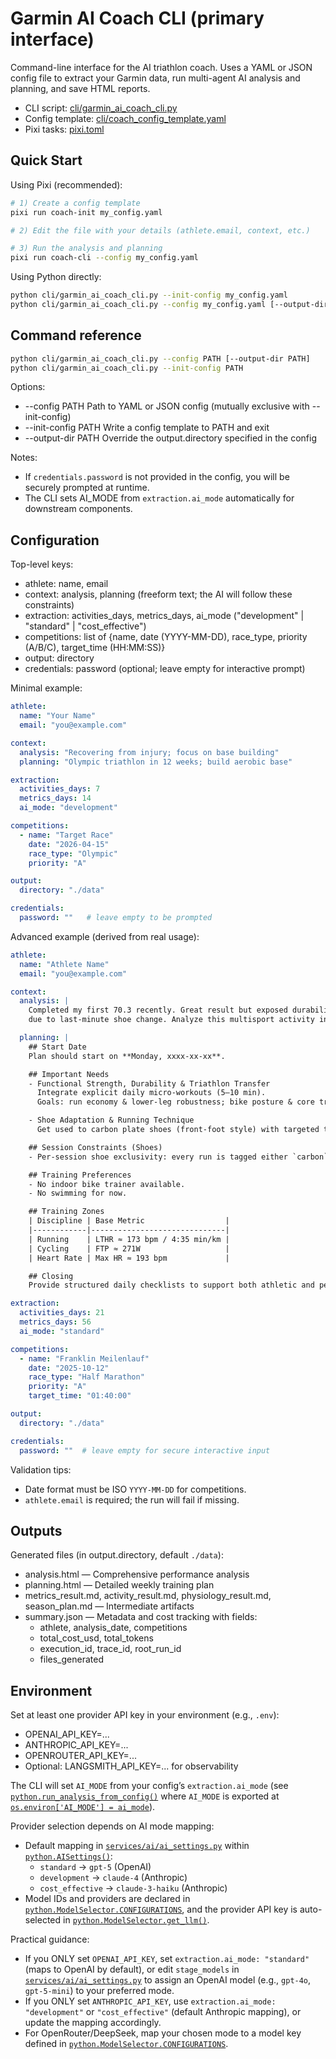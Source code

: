 # Garmin AI Coach CLI (primary interface)

Command-line interface for the AI triathlon coach. Uses a YAML or JSON config file to extract your Garmin data, run multi-agent AI analysis and planning, and save HTML reports.

- CLI script: [cli/garmin_ai_coach_cli.py](cli/garmin_ai_coach_cli.py)
- Config template: [cli/coach_config_template.yaml](cli/coach_config_template.yaml)
- Pixi tasks: [pixi.toml](../pixi.toml)

## Quick Start

Using Pixi (recommended):
```bash
# 1) Create a config template
pixi run coach-init my_config.yaml

# 2) Edit the file with your details (athlete.email, context, etc.)

# 3) Run the analysis and planning
pixi run coach-cli --config my_config.yaml
```

Using Python directly:
```bash
python cli/garmin_ai_coach_cli.py --init-config my_config.yaml
python cli/garmin_ai_coach_cli.py --config my_config.yaml [--output-dir ./data]
```

## Command reference

```bash
python cli/garmin_ai_coach_cli.py --config PATH [--output-dir PATH]
python cli/garmin_ai_coach_cli.py --init-config PATH
```

Options:
- --config PATH        Path to YAML or JSON config (mutually exclusive with --init-config)
- --init-config PATH   Write a config template to PATH and exit
- --output-dir PATH    Override the output.directory specified in the config

Notes:
- If `credentials.password` is not provided in the config, you will be securely prompted at runtime.
- The CLI sets AI_MODE from `extraction.ai_mode` automatically for downstream components.

## Configuration

Top-level keys:
- athlete: name, email
- context: analysis, planning (freeform text; the AI will follow these constraints)
- extraction: activities_days, metrics_days, ai_mode ("development" | "standard" | "cost_effective")
- competitions: list of {name, date (YYYY-MM-DD), race_type, priority (A/B/C), target_time (HH:MM:SS)}
- output: directory
- credentials: password (optional; leave empty for interactive prompt)

Minimal example:
```yaml
athlete:
  name: "Your Name"
  email: "you@example.com"

context:
  analysis: "Recovering from injury; focus on base building"
  planning: "Olympic triathlon in 12 weeks; build aerobic base"

extraction:
  activities_days: 7
  metrics_days: 14
  ai_mode: "development"

competitions:
  - name: "Target Race"
    date: "2026-04-15"
    race_type: "Olympic"
    priority: "A"

output:
  directory: "./data"

credentials:
  password: ""   # leave empty to be prompted
```

Advanced example (derived from real usage):
```yaml
athlete:
  name: "Athlete Name"
  email: "you@example.com"

context:
  analysis: |
    Completed my first 70.3 recently. Great result but exposed durability gaps
    due to last-minute shoe change. Analyze this multisport activity in detail.

  planning: |
    ## Start Date
    Plan should start on **Monday, xxxx-xx-xx**.

    ## Important Needs
    - Functional Strength, Durability & Triathlon Transfer
      Integrate explicit daily micro-workouts (5–10 min).
      Goals: run economy & lower-leg robustness; bike posture & core transfer; durability & recovery.

    - Shoe Adaptation & Running Technique
      Get used to carbon plate shoes (front-foot style) with targeted technique/strength.

    ## Session Constraints (Shoes)
    - Per-session shoe exclusivity: every run is tagged either `carbon` or `non-carbon`.

    ## Training Preferences
    - No indoor bike trainer available.
    - No swimming for now.

    ## Training Zones
    | Discipline | Base Metric                  |
    |------------|------------------------------|
    | Running    | LTHR ≈ 173 bpm / 4:35 min/km |
    | Cycling    | FTP ≈ 271W                   |
    | Heart Rate | Max HR ≈ 193 bpm             |

    ## Closing
    Provide structured daily checklists to support both athletic and personal goals.

extraction:
  activities_days: 21
  metrics_days: 56
  ai_mode: "standard"

competitions:
  - name: "Franklin Meilenlauf"
    date: "2025-10-12"
    race_type: "Half Marathon"
    priority: "A"
    target_time: "01:40:00"

output:
  directory: "./data"

credentials:
  password: ""  # leave empty for secure interactive input
```

Validation tips:
- Date format must be ISO `YYYY-MM-DD` for competitions.
- `athlete.email` is required; the run will fail if missing.

## Outputs

Generated files (in output.directory, default `./data`):
- analysis.html — Comprehensive performance analysis
- planning.html — Detailed weekly training plan
- metrics_result.md, activity_result.md, physiology_result.md, season_plan.md — Intermediate artifacts
- summary.json — Metadata and cost tracking with fields:
  - athlete, analysis_date, competitions
  - total_cost_usd, total_tokens
  - execution_id, trace_id, root_run_id
  - files_generated

## Environment

Set at least one provider API key in your environment (e.g., `.env`):
- OPENAI_API_KEY=...
- ANTHROPIC_API_KEY=...
- OPENROUTER_API_KEY=...
- Optional: LANGSMITH_API_KEY=... for observability

The CLI will set `AI_MODE` from your config’s `extraction.ai_mode` (see [`python.run_analysis_from_config()`](../cli/garmin_ai_coach_cli.py:110) where `AI_MODE` is exported at [`os.environ['AI_MODE'] = ai_mode`](../cli/garmin_ai_coach_cli.py:125)).

Provider selection depends on AI mode mapping:
- Default mapping in [`services/ai/ai_settings.py`](../services/ai/ai_settings.py:24) within [`python.AISettings()`](../services/ai/ai_settings.py:19):
  - `standard` → `gpt-5` (OpenAI)
  - `development` → `claude-4` (Anthropic)
  - `cost_effective` → `claude-3-haiku` (Anthropic)
- Model IDs and providers are declared in [`python.ModelSelector.CONFIGURATIONS`](../services/ai/model_config.py:22), and the provider API key is auto-selected in [`python.ModelSelector.get_llm()`](../services/ai/model_config.py:61).

Practical guidance:
- If you ONLY set `OPENAI_API_KEY`, set `extraction.ai_mode: "standard"` (maps to OpenAI by default), or edit `stage_models` in [`services/ai/ai_settings.py`](../services/ai/ai_settings.py:24) to assign an OpenAI model (e.g., `gpt-4o`, `gpt-5-mini`) to your preferred mode.
- If you ONLY set `ANTHROPIC_API_KEY`, use `extraction.ai_mode: "development"` or `"cost_effective"` (default Anthropic mapping), or update the mapping accordingly.
- For OpenRouter/DeepSeek, map your chosen mode to a model key defined in [`python.ModelSelector.CONFIGURATIONS`](../services/ai/model_config.py:22).

